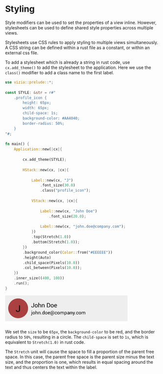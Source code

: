 # Styling

Style modifiers can be used to set the properties of a view inline. However, stylesheets can be used to define shared style properties across multiple views.

Stylesheets use CSS rules to apply styling to multiple views simultaneously. A CSS string can be defined within a rust file as a constant, or within an external css file. 

To add a stylesheet which is already a string in rust code, use `cx.add_theme()` to add the stylesheet to the application. Here we use the `class()` modifier to add a class name to the first label.

```rust
use vizia::prelude::*;

const STYLE: &str = r#"
    .profile_icon {
        height: 65px;
        width: 65px;
        child-space: 1s;
        background-color: #AA4040;
        border-radius: 50%;
    }
"#;

fn main() {
    Application::new(|cx|{

        cx.add_theme(STYLE);

        HStack::new(cx, |cx|{
            
            Label::new(cx, "J")
                .font_size(30.0)
                .class("profile_icon");
            
            VStack::new(cx, |cx|{
    
                Label::new(cx, "John Doe")
                    .font_size(20.0);
                
                Label::new(cx, "john.doe@company.com");
            })
            .top(Stretch(1.0))
            .bottom(Stretch(1.0));
        })
        .background_color(Color::from("#EEEEEE"))
        .height(Auto)
        .child_space(Pixels(10.0))
        .col_between(Pixels(10.0));
    })
    .inner_size((400, 100))
    .run();
}
```

<img src="../img/stylesheet.png" alt="" width="400"/>

We set the `size` to be `65px`, the `background-color` to be red, and the border radius to `50%`, resulting in a circle. The `child-space` is set to `1s`, which is equivalent to `Stretch(1.0)` in rust code.

The `Stretch` unit will cause the space to fill a proportion of the parent free space. In this case, the parent free space is the parent size minus the text size, and the proportion is one, which results in equal spacing around the text and thus centers the text within the label.
